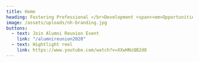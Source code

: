 ```yaml
---
title: Home
heading: Fostering Professional </br>Development <span><em>Opportunities</em></span>.
image: /assets/uploads/nh-branding.jpg
buttons:
  - text: Join Alumni Reunion Event
    link: "/alumnireunion2020"
  - text: Hightlight reel
    link: https://www.youtube.com/watch?v=XXwHNzQB2d8
---
```

